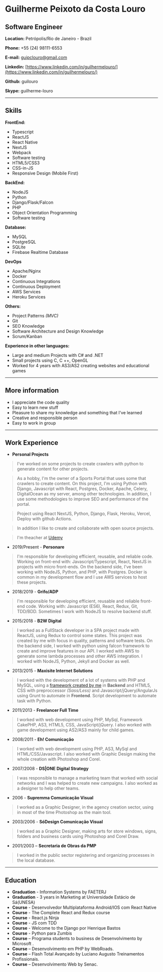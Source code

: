 # Guilherme Peixoto da Costa Louro

## Software Engineer


**Location:** Petrópolis/Rio de Janeiro - Brazil

**Phone:** +55 (24) 98111-6553

**E-mail:** guipclouro@gmail.com

**Linkedin:** [https://www.linkedin.com/in/guilhermelouro/](https://www.linkedin.com/in/guilhermelouro/)

**Github:** guilouro

**Skype:** guilherme-louro

---

## Skills


**FrontEnd:**
* Typescript
* ReactJS
* React Native
* NextJS
* Webpack
* Software testing
* HTML5/CSS3
* CSS-in-JS
* Responsive Design (Mobile First)


**BackEnd:**
* NodeJS
* Python
* Django/Flask/Falcon
* PHP
* Object Orientation Programming
* Software testing


**Database:**
* MySQL
* PostgreSQL
* SQLite
* Firebase Realtime Database


**DevOps**
* Apache/Nginx
* Docker
* Continuous Integrations
* Continuous Deployment
* AWS Services
* Heroku Services


**Others:**
* Project Patterns *(MVC)*
* Git
* SEO Knowledge
* Software Architecture and Design Knowledge
* Scrum/Kanban


**Experience in other languages:**
* Large and medium Projects with C# and .NET
* Small projects using C, C ++, OpenGL
* Worked for 4 years with AS3/AS2 creating websites and educational games

---

## More information

* I appreciate the code quality
* Easy to learn new stuff
* Pleasure to share my knowledge and something that I've learned
* Creative and responsible person
* Easy to work in group

---

## Work Experience

* **Personal Projects**
> I've worked on some projects to create crawlers with python to generate content for other projects.

> As a hobby, I'm the owner of a Sports Portal that uses some that crawlers to create content. On this project, I'm using Python with Django, Javascript with React, Postgres, Docker, Apache, Celery, DigitalOcean as my server, among other technologies. In addition, I use some methodologies to improve SEO and performance of the portal.

> Project using React NextJS, Python, Django, Flask, Heroku, Vercel, Deploy with github Actions. 

> In addition I like to create and collaborate with open source projects.

> I'm theacher at [Udemy](https://www.udemy.com/user/guilherme-louro/)

* 2019/Present - **Personare** 
> I'm responsible for developing efficient, reusable, and reliable code. Working on front-end with: Javascript/Typescript, React, NextJS in projects with micro front-ends. On the backend side, I've been working with NodeJS, Python, and PHP, with Postgres. Docker is common in my development flow and I use AWS services to host these projects.

* 2018/2019 - **Grifo/ADP** 
> I'm responsible for developing efficient, reusable and reliable front-end code. Working with: Javascript (ES6), React, Redux, Git, TDD/BDD. Sometimes I work with NodeJS to resolve backend stuff.

* 2015/2018 - **B2W Digital**
> I worked as a FullStack developer in a SPA project made with ReactJS, using Redux to control some states. This project was created by me with focus in quality, patterns and software tests. On the backend side, I worked with python using falcon framework to create and improve features in our API. I worked with AWS to generate some lambda processes and other AWS integration. I worked with NodeJS, Python, Jekyll and Docker as well.

* 2013/2015 - **Maxisite Internet Solutions**
> I worked with the development of a lot of systems with PHP and MySQL, using a [framework created by me](https://github.com/guilouro/Lothus-PHP) in **Backend** and HTML5, CSS with preproccessor *(Sass/Less)* and Javascript/jQuery/AngularJs using Grunt to automate in **Frontend**.
> Script development to automate task with Python.

* 2011/2013 - **Freelancer Full Time**
> 
> I worked with web development using PHP, MySql, Framework CakePHP, AS3, HTML5, CSS, JavaScript/jQuery. I also worked with game development using AS2/AS3 mainly for child games.

* 2008/2011 - **Eh! Comunicação**
> I worked with ​web development using PHP, AS3, MySql and HTML/CSS/Javascript. I also worked with Graphic Design making the whole creation with Photoshop and Corel.

* 2007/2008 - **DS|ONE Digital Strategy**
> I was responsible to manage a marketing team that worked with social networks and I was helped to create new campaigns. I also worked as a designer to help other teams.

* 2006		- **Supremma Comunicação Visual**
> I worked as a Graphic Designer, in the agency creation sector, using in most of the time Photoshop as the main tool.

* 2003/2006 - **SóDesign Comunicação Visual**
> I worked as a ​​Graphic Designer, making arts for store windows, signs, folders and business cards using Photoshop and Corel Draw.

* 2001/2003 – **Secretaria de Obras da PMP**
> I worked in the public sector registering and organizing processes in the local database.


---

## Education

* **Graduation** - Information Systems by FAETERJ
* **Graduation** - 3 years in Marketing at Universidade Estácio de Sá(UNESA)
* **Course** - Desenvolvedor Multiplataforma Android/IOS com React Native
* **Course** - The Complete React and Redux course
* **Course** - React.js Ninja
* **Course** - JS com TDD
* **Course** - Welcome to the Django por Henrique Bastos
* **Course** - Python para Zumbis
* **Course** – Programa students to business de Desenvolvimento by Microsoft .
* **Course** – Desenvolvimento em PHP by WebRoads.
* **Course** – Flash Total Avançado by Luciano Augusto Treinamentos Profissionais.
* **Course** – Desenvolvimento Web by Senac.
